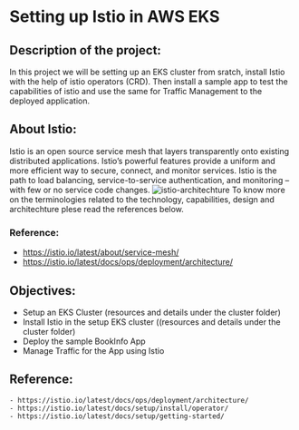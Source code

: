 # Setting up Istio in AWS EKS

## Description of the project:
In this project we will be setting up an EKS cluster from sratch, install Istio with the help of istio operators (CRD). Then install a sample app to test the capabilities of istio and use the same for Traffic Management to the deployed application. 

## About Istio:
Istio is an open source service mesh that layers transparently onto existing distributed applications. Istio’s powerful features provide a uniform and more efficient way to secure, connect, and monitor services. Istio is the path to load balancing, service-to-service authentication, and monitoring – with few or no service code changes.
			![istio-architechture](https://istio.io/latest/docs/ops/deployment/architecture/arch.svg)
To know more on the terminologies related to the technology, capabilities, design and architechture plese read the references below. 
### Reference:
- https://istio.io/latest/about/service-mesh/
- https://istio.io/latest/docs/ops/deployment/architecture/

## Objectives:

- Setup an EKS Cluster (resources and details under the cluster folder)
- Install Istio in the setup EKS cluster ((resources and details under the cluster folder)
- Deploy the sample BookInfo App
- Manage Traffic for the App using Istio



## Reference:


    - https://istio.io/latest/docs/ops/deployment/architecture/
    - https://istio.io/latest/docs/setup/install/operator/
	- https://istio.io/latest/docs/setup/getting-started/

		




